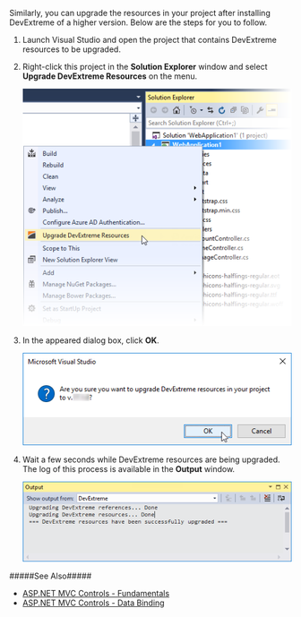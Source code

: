 Similarly, you can upgrade the resources in your project after installing DevExtreme of a higher version. Below are the steps for you to follow.

1. Launch Visual Studio and open the project that contains DevExtreme resources to be upgraded.

2. Right-click this project in the **Solution Explorer** window and select **Upgrade DevExtreme Resources** on the menu.

    ![DevExtreme ASP.NET MVC Controls - Project Upgrader Context Menu Item](/images/Common/MvcWrappers/projConverter_upgrade_contextMenu.png)

3. In the appeared dialog box, click **OK**.

    ![DevExtreme ASP.NET MVC Controls - Project Upgrader Confirmation Dialog](/images/Common/MvcWrappers/projConverter_upgrade_confirmDialog.png)

4. Wait a few seconds while DevExtreme resources are being upgraded. The log of this process is available in the **Output** window.

    ![DevExtreme ASP.NET MVC Controls - Project Upgrader Output Window](/images/Common/MvcWrappers/projConverter_upgrade_outputWindow.png)

#####See Also#####
- [ASP.NET MVC Controls - Fundamentals](/concepts/35%20ASP.NET%20MVC%20Controls/20%20Fundamentals '/Documentation/Guide/ASP.NET_MVC_Controls/Fundamentals/')
- [ASP.NET MVC Controls - Data Binding](/concepts/35%20ASP.NET%20MVC%20Controls/30%20Data%20Binding '/Documentation/Guide/ASP.NET_MVC_Controls/Data_Binding/')
